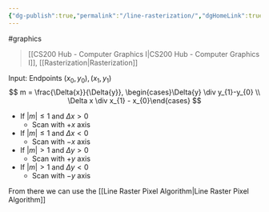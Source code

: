 ```yaml
---
{"dg-publish":true,"permalink":"/line-rasterization/","dgHomeLink":true,"dgPassFrontmatter":false}
---
```


#graphics 
> [[CS200 Hub - Computer Graphics I|CS200 Hub - Computer Graphics I]], [[Rasterization|Rasterization]]

Input: 
Endpoints $(x_{0}, y_{0}), (x_{1},y_{1})$
$$
m = \frac{\Delta{x}}{\Delta{y}}, \begin{cases}\Delta{y} \div y_{1}-y_{0} \\ \Delta x \div x_{1} - x_{0}\end{cases}
$$
- If $|m|\le 1$ and $\Delta{x}\gt0$
	- Scan with $+x$ axis
- If $|m|\le 1$ and $\Delta{x}\lt0$
	- Scan with $-x$ axis
- If $|m|\gt 1$ and $\Delta{y}\gt0$
	- Scan with $+y$ axis
- If $|m|\gt 1$ and $\Delta{y}\lt0$
	- Scan with $-y$ axis

<style>
.container {font-family: sans-serif; text-align: center;}
.button-wrapper button {z-index: 1;height: 40px; width: 100px; margin: 10px;padding: 5px;}
.excalidraw .App-menu_top .buttonList { display: flex;}
.excalidraw-wrapper { height: 800px; margin: 50px; position: relative;}
:root[dir="ltr"] .excalidraw .layer-ui__wrapper .zen-mode-transition.App-menu_bottom--transition-left {transform: none;}
</style><script src="https://unpkg.com/react@17/umd/react.production.min.js"></script><script src="https://unpkg.com/react-dom@17/umd/react-dom.production.min.js"></script><script type="text/javascript" src="https://unpkg.com/@excalidraw/excalidraw@0.12.0/dist/excalidraw.production.min.js"></script><div id="Line_Rasterization_2022-10-26_1447.55.excalidraw.md1"></div><script>(function(){const InitialData={"type":"excalidraw","version":2,"source":"https://excalidraw.com","elements":[{"id":"oz6HBPwq0-pE4QYoC3luO","type":"arrow","x":-298.3999938964844,"y":31.356224060058594,"width":395.1999816894531,"height":0,"angle":0,"strokeColor":"#000000","backgroundColor":"transparent","fillStyle":"hachure","strokeWidth":1,"strokeStyle":"solid","roughness":1,"opacity":100,"groupIds":[],"strokeSharpness":"round","seed":1934101288,"version":62,"versionNonce":358527320,"isDeleted":false,"boundElements":null,"updated":1666820879301,"link":null,"locked":false,"points":[[0,0],[395.1999816894531,0]],"lastCommittedPoint":null,"startBinding":null,"endBinding":null,"startArrowhead":null,"endArrowhead":"arrow"},{"id":"e1kSzu1-JHeQPB51zk4sD","type":"arrow","x":-258.3999938964844,"y":77.75621795654297,"width":0,"height":304.79998779296875,"angle":0,"strokeColor":"#000000","backgroundColor":"transparent","fillStyle":"hachure","strokeWidth":1,"strokeStyle":"solid","roughness":1,"opacity":100,"groupIds":[],"strokeSharpness":"round","seed":2049028136,"version":94,"versionNonce":2039787096,"isDeleted":false,"boundElements":null,"updated":1666820898826,"link":null,"locked":false,"points":[[0,0],[0,-304.79998779296875]],"lastCommittedPoint":null,"startBinding":null,"endBinding":null,"startArrowhead":null,"endArrowhead":"arrow"},{"id":"qR6_b0ApK256LS901QFXH","type":"line","x":-197.5999755859375,"y":-85.44376373291016,"width":211.20001220703125,"height":62.4000244140625,"angle":0,"strokeColor":"#000000","backgroundColor":"transparent","fillStyle":"hachure","strokeWidth":1,"strokeStyle":"solid","roughness":1,"opacity":100,"groupIds":[],"strokeSharpness":"round","seed":2080874280,"version":213,"versionNonce":950234712,"isDeleted":false,"boundElements":null,"updated":1666820889495,"link":null,"locked":false,"points":[[0,0],[211.20001220703125,-62.4000244140625]],"lastCommittedPoint":null,"startBinding":null,"endBinding":null,"startArrowhead":null,"endArrowhead":null},{"id":"xMYOgBIk7CGmvkBYH5jgF","type":"line","x":-198.39996337890625,"y":44.15624237060547,"width":218.39996337890625,"height":0,"angle":0,"strokeColor":"#000000","backgroundColor":"transparent","fillStyle":"hachure","strokeWidth":1,"strokeStyle":"dotted","roughness":1,"opacity":100,"groupIds":[],"strokeSharpness":"round","seed":735306584,"version":87,"versionNonce":1745635928,"isDeleted":false,"boundElements":null,"updated":1666820895935,"link":null,"locked":false,"points":[[0,0],[218.39996337890625,0]],"lastCommittedPoint":null,"startBinding":null,"endBinding":null,"startArrowhead":null,"endArrowhead":null},{"type":"arrow","version":112,"versionNonce":1441544488,"isDeleted":false,"id":"yQkbd5zx-q9yk3fKpmpmR","fillStyle":"hachure","strokeWidth":1,"strokeStyle":"solid","roughness":1,"opacity":100,"angle":0,"x":238.40007019042972,"y":37.35625457763672,"strokeColor":"#000000","backgroundColor":"transparent","width":395.1999816894531,"height":0,"seed":2037458008,"groupIds":[],"strokeSharpness":"round","boundElements":[],"updated":1666820903192,"link":null,"locked":false,"startBinding":null,"endBinding":null,"lastCommittedPoint":null,"startArrowhead":null,"endArrowhead":"arrow","points":[[0,0],[395.1999816894531,0]]},{"type":"arrow","version":144,"versionNonce":2028817752,"isDeleted":false,"id":"FG0TbdoS7LEjDBZztfX3c","fillStyle":"hachure","strokeWidth":1,"strokeStyle":"solid","roughness":1,"opacity":100,"angle":0,"x":278.4000701904297,"y":83.7562484741211,"strokeColor":"#000000","backgroundColor":"transparent","width":0,"height":304.79998779296875,"seed":1826876712,"groupIds":[],"strokeSharpness":"round","boundElements":[],"updated":1666820903192,"link":null,"locked":false,"startBinding":null,"endBinding":null,"lastCommittedPoint":null,"startArrowhead":null,"endArrowhead":"arrow","points":[[0,0],[0,-304.79998779296875]]},{"type":"line","version":440,"versionNonce":1425710168,"isDeleted":false,"id":"V-mkiEmxMCjscPaawXIDb","fillStyle":"hachure","strokeWidth":1,"strokeStyle":"solid","roughness":1,"opacity":100,"angle":0,"x":338.40016174316406,"y":-64.2437515258789,"strokeColor":"#000000","backgroundColor":"transparent","width":33.59991455078125,"height":129.60000610351562,"seed":897243480,"groupIds":[],"strokeSharpness":"round","boundElements":[],"updated":1666820916786,"link":null,"locked":false,"startBinding":null,"endBinding":null,"lastCommittedPoint":null,"startArrowhead":null,"endArrowhead":null,"points":[[0,0],[33.59991455078125,-129.60000610351562]]},{"type":"line","version":306,"versionNonce":616304984,"isDeleted":false,"id":"vXCUGhtlubf87MCTfy3JK","fillStyle":"hachure","strokeWidth":1,"strokeStyle":"dotted","roughness":1,"opacity":100,"angle":0,"x":249.60011291503906,"y":-65.8437271118164,"strokeColor":"#000000","backgroundColor":"transparent","width":0,"height":127.60003662109375,"seed":389810216,"groupIds":[],"strokeSharpness":"round","boundElements":[],"updated":1666820910458,"link":null,"locked":false,"startBinding":null,"endBinding":null,"lastCommittedPoint":null,"startArrowhead":null,"endArrowhead":null,"points":[[0,0],[0,-127.60003662109375]]}],"appState":{"theme":"dark","viewBackgroundColor":"#ffffff","currentItemStrokeColor":"#000000","currentItemBackgroundColor":"transparent","currentItemFillStyle":"hachure","currentItemStrokeWidth":1,"currentItemStrokeStyle":"dotted","currentItemRoughness":1,"currentItemOpacity":100,"currentItemFontFamily":1,"currentItemFontSize":20,"currentItemTextAlign":"left","currentItemStrokeSharpness":"sharp","currentItemStartArrowhead":null,"currentItemEndArrowhead":"arrow","currentItemLinearStrokeSharpness":"round","gridSize":null,"colorPalette":{}},"files":{}};InitialData.scrollToContent=true;App=()=>{const e=React.useRef(null),t=React.useRef(null),[n,i]=React.useState({width:void 0,height:void 0});return React.useEffect(()=>{i({width:t.current.getBoundingClientRect().width,height:t.current.getBoundingClientRect().height});const e=()=>{i({width:t.current.getBoundingClientRect().width,height:t.current.getBoundingClientRect().height})};return window.addEventListener("resize",e),()=>window.removeEventListener("resize",e)},[t]),React.createElement(React.Fragment,null,React.createElement("div",{className:"excalidraw-wrapper",ref:t},React.createElement(ExcalidrawLib.Excalidraw,{ref:e,width:n.width,height:n.height,initialData:InitialData,viewModeEnabled:!0,zenModeEnabled:!0,gridModeEnabled:!1})))},excalidrawWrapper=document.getElementById("Line_Rasterization_2022-10-26_1447.55.excalidraw.md1");ReactDOM.render(React.createElement(App),excalidrawWrapper);})();</script>

From there we can use the [[Line Raster Pixel Algorithm|Line Raster Pixel Algorithm]]